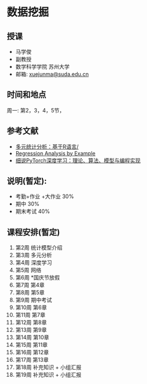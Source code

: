 # 数据挖掘
## 授课
- 马学俊
- 副教授 
- 数学科学学院  苏州大学
- 邮箱: xuejunma@suda.edu.cn
## 时间和地点
周一: 第2，3，4，5节，

## 参考文献
- [多元统计分析：基于R语言/](https://item.jd.com/12866767.html)
- 	[Regression Analysis by Example](https://item.jd.com/13288842.html)
- [细说PyTorch深度学习：理论、算法、模型与编程实现]([https://item.jd.com/12144095.html](https://item.jd.com/13789305.html))
## 说明(暂定):
- 考勤+作业 +大作业 30%
- 期中 30%
- 期末考试 40%
## 课程安排(暂定)
1. 第2周 统计模型介绍
2. 第3周 多元分析
3. 第4周 深度学习
4. 第5周 网络
5. 第6周  *国庆节放假
6. 第7周 第4章
7. 第8周  第5章
8. 第9周 期中考试
9. 第10周  第6章
10. 第11周  第7章
11. 第12周  第8章
12. 第13周   第9章 
13. 第14周  第10章
14. 第15周  第11章
15. 第16周  第12章
16. 第17周  第13章
17. 第18周  补充知识 + 小组汇报
18. 第19周  补充知识 + 小组汇报




